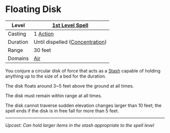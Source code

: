 # Floating Disk

| Level    | [1st Level Spell](1st%20Level%20Spells.md)                            |
| -------- | --------------------------------------------------------------------- |
| Casting  | 1 [Action](../../../../Game%20Procedures/Core%20Procedures/Action.md) |
| Duration | Until dispelled ([Concentration](../../Concentration.md))             |
| Range    | 30 feet                                                               |
| Domains  | [Air](../../Spell%20Domains/Air.md)                                   |

You conjure a circular disk of force that acts as a [Stash](../../../../Player%20Characters/Derived%20Statistics/Stash.md) capable of holding anything up to the size of a bed for the duration.

The disk floats around 3~5 feet above the ground at all times.

The disk must remain within range at all times.

The disk cannot traverse sudden elevation changes larger than 10 feet; the spell ends if the disk is in free fall for more than 5 feet.

---
*Upcast: Can hold larger items in the stash appropriate to the spell level*
